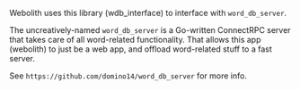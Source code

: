 Webolith uses this library (wdb_interface) to interface with `word_db_server`.

The uncreatively-named `word_db_server` is a Go-written ConnectRPC server that takes
care of all word-related functionality. That allows this app (webolith) to
just be a web app, and offload word-related stuff to a fast server.

See `https://github.com/domino14/word_db_server` for more info.